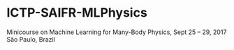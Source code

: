# ICTP-SAIFR-MLPhysics
Minicourse on Machine Learning for Many-Body Physics, Sept 25 – 29, 2017  São Paulo, Brazil
